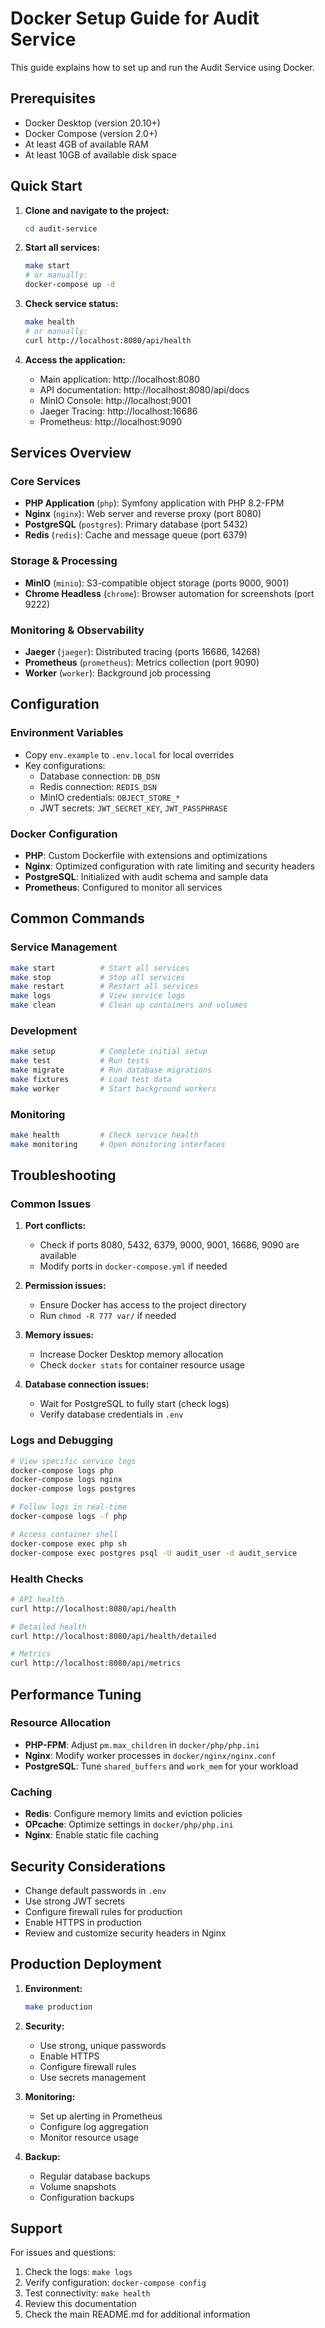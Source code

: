# Docker Setup Guide for Audit Service

This guide explains how to set up and run the Audit Service using Docker.

## Prerequisites

- Docker Desktop (version 20.10+)
- Docker Compose (version 2.0+)
- At least 4GB of available RAM
- At least 10GB of available disk space

## Quick Start

1. **Clone and navigate to the project:**
   ```bash
   cd audit-service
   ```

2. **Start all services:**
   ```bash
   make start
   # or manually:
   docker-compose up -d
   ```

3. **Check service status:**
   ```bash
   make health
   # or manually:
   curl http://localhost:8080/api/health
   ```

4. **Access the application:**
   - Main application: http://localhost:8080
   - API documentation: http://localhost:8080/api/docs
   - MinIO Console: http://localhost:9001
   - Jaeger Tracing: http://localhost:16686
   - Prometheus: http://localhost:9090

## Services Overview

### Core Services
- **PHP Application** (`php`): Symfony application with PHP 8.2-FPM
- **Nginx** (`nginx`): Web server and reverse proxy (port 8080)
- **PostgreSQL** (`postgres`): Primary database (port 5432)
- **Redis** (`redis`): Cache and message queue (port 6379)

### Storage & Processing
- **MinIO** (`minio`): S3-compatible object storage (ports 9000, 9001)
- **Chrome Headless** (`chrome`): Browser automation for screenshots (port 9222)

### Monitoring & Observability
- **Jaeger** (`jaeger`): Distributed tracing (ports 16686, 14268)
- **Prometheus** (`prometheus`): Metrics collection (port 9090)
- **Worker** (`worker`): Background job processing

## Configuration

### Environment Variables
- Copy `env.example` to `.env.local` for local overrides
- Key configurations:
  - Database connection: `DB_DSN`
  - Redis connection: `REDIS_DSN`
  - MinIO credentials: `OBJECT_STORE_*`
  - JWT secrets: `JWT_SECRET_KEY`, `JWT_PASSPHRASE`

### Docker Configuration
- **PHP**: Custom Dockerfile with extensions and optimizations
- **Nginx**: Optimized configuration with rate limiting and security headers
- **PostgreSQL**: Initialized with audit schema and sample data
- **Prometheus**: Configured to monitor all services

## Common Commands

### Service Management
```bash
make start          # Start all services
make stop           # Stop all services
make restart        # Restart all services
make logs           # View service logs
make clean          # Clean up containers and volumes
```

### Development
```bash
make setup          # Complete initial setup
make test           # Run tests
make migrate        # Run database migrations
make fixtures       # Load test data
make worker         # Start background workers
```

### Monitoring
```bash
make health         # Check service health
make monitoring     # Open monitoring interfaces
```

## Troubleshooting

### Common Issues

1. **Port conflicts:**
   - Check if ports 8080, 5432, 6379, 9000, 9001, 16686, 9090 are available
   - Modify ports in `docker-compose.yml` if needed

2. **Permission issues:**
   - Ensure Docker has access to the project directory
   - Run `chmod -R 777 var/` if needed

3. **Memory issues:**
   - Increase Docker Desktop memory allocation
   - Check `docker stats` for container resource usage

4. **Database connection issues:**
   - Wait for PostgreSQL to fully start (check logs)
   - Verify database credentials in `.env`

### Logs and Debugging
```bash
# View specific service logs
docker-compose logs php
docker-compose logs nginx
docker-compose logs postgres

# Follow logs in real-time
docker-compose logs -f php

# Access container shell
docker-compose exec php sh
docker-compose exec postgres psql -U audit_user -d audit_service
```

### Health Checks
```bash
# API health
curl http://localhost:8080/api/health

# Detailed health
curl http://localhost:8080/api/health/detailed

# Metrics
curl http://localhost:8080/api/metrics
```

## Performance Tuning

### Resource Allocation
- **PHP-FPM**: Adjust `pm.max_children` in `docker/php/php.ini`
- **Nginx**: Modify worker processes in `docker/nginx/nginx.conf`
- **PostgreSQL**: Tune `shared_buffers` and `work_mem` for your workload

### Caching
- **Redis**: Configure memory limits and eviction policies
- **OPcache**: Optimize settings in `docker/php/php.ini`
- **Nginx**: Enable static file caching

## Security Considerations

- Change default passwords in `.env`
- Use strong JWT secrets
- Configure firewall rules for production
- Enable HTTPS in production
- Review and customize security headers in Nginx

## Production Deployment

1. **Environment:**
   ```bash
   make production
   ```

2. **Security:**
   - Use strong, unique passwords
   - Enable HTTPS
   - Configure firewall rules
   - Use secrets management

3. **Monitoring:**
   - Set up alerting in Prometheus
   - Configure log aggregation
   - Monitor resource usage

4. **Backup:**
   - Regular database backups
   - Volume snapshots
   - Configuration backups

## Support

For issues and questions:
1. Check the logs: `make logs`
2. Verify configuration: `docker-compose config`
3. Test connectivity: `make health`
4. Review this documentation
5. Check the main README.md for additional information
